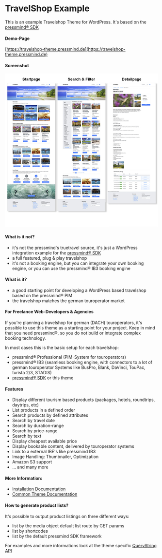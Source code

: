 # TravelShop Example
This is an example Travelshop Theme for WordPress.
It's based on the  [pressmind® SDK](https://github.com/pressmind/sdk)

#### Demo-Page
[https://travelshop-theme.pressmind.de](https://travelshop-theme.pressmind.de)

#### Screenshot
![Overview Image Demo-Page](./travelshop/assets/img/overview.jpg)

#### What is it not?
* it's not the pressmind's truetravel source, it's just a WordPress integration example for the [pressmind® SDK](https://github.com/pressmind/sdk)
* a full featured, plug & play travelshop
* it's not a booking engine, but you can integrate your own booking engine, or you can use the pressmind® IB3 booking engine

#### What is it?
* a good starting point for developing a WordPress based travelshop based on the pressmind® PIM
* the travelshop matches the german touroperator market

#### For Freelance Web-Developers & Agencies
If you're planning a travelshop for german (DACH) touroperators, it's possible to use this theme as a starting point for your project.
Keep in mind that you need pressmind®, so you do not build or integrate complex booking technology.

In most cases this is the basic setup for each travelshop:
* pressmind® Professional (PIM-System for touroperators)
* pressmind® IB3 (seamless booking engine, with connectors to a lot of german touroperator Systems like BusPro, Blank, DaVinci, TouPac, turista 2/3, STADIS)
* [pressmind® SDK](https://github.com/pressmind/sdk) or this theme

#### Features
* Display different tourism based products (packages, hotels, roundtrips, daytrips, etc)
* List products in a defined order
* Search products by defined attributes
* Search by travel date
* Search by duration-range
* Search by price-range
* Search by text
* Display cheapest available price
* Display bookable content, delivered by touroperator systems
* Link to a external IBE's like pressmind IB3
* Image Handling: Thumbnailer, Optimization
* Amazon S3 support
* ... and many more


#### More Information:
* [Installation Documentation](./travelshop/installation.md)
* [Common Theme Documentation](./travelshop/readme-theme.md)


#### How to generate product lists? 
It's possible to output product listings on three different ways:

* list by the media object default list route by GET params
* list by shortcodes
* list by the default pressmind SDK framework

For examples and more informations look at the 
theme specific [QueryString API](./travelshop/readme-querystring-api.md)

